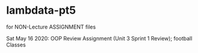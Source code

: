 # lambdata-pt5
for NON-Lecture ASSIGNMENT files

Sat May 16 2020: OOP Review Assignment (Unit 3 Sprint 1 Review); 
football Classes
